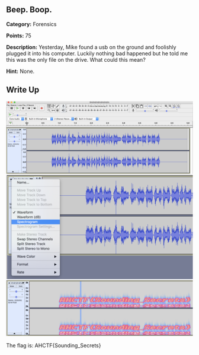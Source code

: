 

## Beep. Boop.

**Category:** Forensics

**Points:** 75

**Description:** Yesterday, Mike found a usb on the ground and foolishly plugged it into his computer. Luckily nothing bad happened but he told me this was the only file on the drive. What could this mean?

**Hint:** None.

## Write Up


<img src="beepboop1.png" width="900" />

<img src="beepboop2.png" width="900" />

<img src="beepboop3.png" width="900" />



The flag is: AHCTF{Sounding_Secrets}
